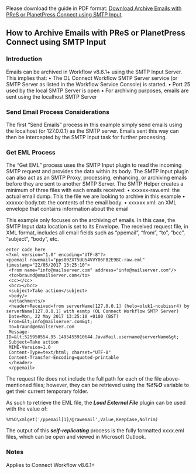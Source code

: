 <object data="https://github.com/rodnnr/olconnect-archivingemails/blob/master/HowTo-Archive%20Emails%20Using%20SMTP%20Input.pdf" type="application/pdf" width="700px" height="700px">
    <embed src="https://github.com/rodnnr/olconnect-archivingemails/blob/master/HowTo-Archive%20Emails%20Using%20SMTP%20Input.pdf">
        <p>Please download the guide in PDF format: <a href="https://github.com/rodnnr/olconnect-archivingemails/blob/master/HowTo-Archive%20Emails%20Using%20SMTP%20Input.pdf">Download Archive Emails with PReS or PlanetPress Connect using SMTP Input</a>.</p>
    </embed>
</object>

## How to Archive Emails with PReS or PlanetPress Connect using SMTP Input

### Introduction

Emails can be archived in Workflow v8.6.1+ using the SMTP Input Server. This implies that:
•	The OL Connect Workflow SMTP Server service (or SMTP Server as listed in the Workflow Service Console) is started.
•	Port 25 used by the local SMTP Server is open
•	For archiving purposes, emails are sent using the localhost SMTP Server
### Send Email Process Considerations

The first “Send Emails” process in this example simply send emails using the localhost (or 127.0.0.1) as the SMTP server. Emails sent this way can then be intercepted by the SMTP Input task for further processing.
### Get EML Process

The “Get EML” process uses the SMTP Input plugin to read the incoming SMTP request and provides the data within its body. The SMTP Input plugin can also act as an SMTP Proxy, processing, enhancing, or archiving emails before they are sent to another SMTP Server. 
The SMTP Helper creates a minimum of three files with each emails received:
•	xxxxxx-raw.eml: the actual email dump. This the file we are looking to archive in this example
•	xxxxxx-body.txt: the contents of the email body. 
•	xxxxxx.xml: an XML envelope that contains information about the email

This example only focuses on the archiving of emails. In this case, the SMTP Input data location is set to its Envelope. The received request file, in XML format, includes all email fields such as “ppemail”, “from”, “to”, “bcc”, “subject”, “body”, etc.

    enter code here
    <?xml version="1.0" encoding="UTF-8"?>
    <ppemail rawemail="pps00ZXT5UU54VVY06FB2E9BC-raw.eml" timestamp="22/05/2017 13:25:10">
     <from name="info@mailserver.com" address="info@mailserver.com"/>
     <to>braund@emailserver.com</to>
     <cc></cc>
     <bcc></bcc>
     <subject>Take action</subject>
     <body/>
     <attachments/>
     <header>Received=from serverName[127.0.0.1] (helo=oluk1-noubissr4) by serverName[127.0.0.1] with esmtp (OL Connect Workflow SMTP Server)
     Date=Mon, 22 May 2017 13:25:10 +0100 (BST)
     From=&lt;info@mailserver.com&gt;
     To=braund@emailserver.com
     Message-ID=&lt;525950554.95.1495455910644.JavaMail.username@serverName&gt;
     Subject=Take action
     MIME-Version=1.0
     Content-Type=text/html; charset="UTF-8"
     Content-Transfer-Encoding=quoted-printable
     </header>
     </ppemail>


The request file does not include the full path for each of the file above-mentioned files; however, they can be retrieved using the **_%t%O_** variable to get their current temporary folder.

As such to retrieve the EML file, the **_Load External File_** plugin can be used with the value of:

    %t%O\xmlget('/ppemail[1]/@rawemail',Value,KeepCase,NoTrim)

The output of this **_self-replicating_** process is the fully formatted xxxx.eml files, which can be open and viewed in Microsoft Outlook.

### Notes 
Applies to Connect Workflow v8.6.1+

